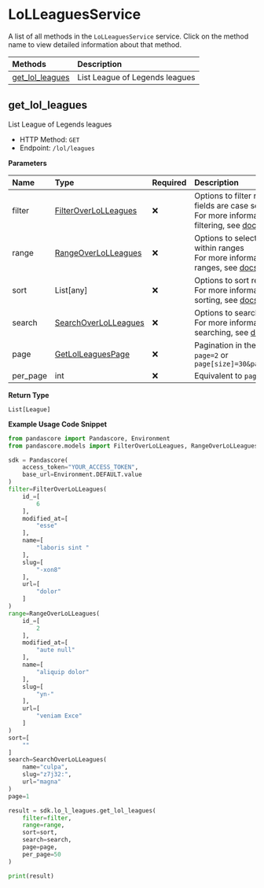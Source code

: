 # LoLLeaguesService

A list of all methods in the `LoLLeaguesService` service. Click on the method name to view detailed information about that method.

| Methods                             | Description                    |
| :---------------------------------- | :----------------------------- |
| [get_lol_leagues](#get_lol_leagues) | List League of Legends leagues |

## get_lol_leagues

List League of Legends leagues

- HTTP Method: `GET`
- Endpoint: `/lol/leagues`

**Parameters**

| Name     | Type                                                      | Required | Description                                                                                                                                         |
| :------- | :-------------------------------------------------------- | :------- | :-------------------------------------------------------------------------------------------------------------------------------------------------- |
| filter   | [FilterOverLoLLeagues](../models/FilterOverLoLLeagues.md) | ❌       | Options to filter results. String fields are case sensitive <br/>For more information on filtering, see [docs](/docs/filtering-and-sorting#filter). |
| range    | [RangeOverLoLLeagues](../models/RangeOverLoLLeagues.md)   | ❌       | Options to select results within ranges <br/>For more information on ranges, see [docs](/docs/filtering-and-sorting#range).                         |
| sort     | List[any]                                                 | ❌       | Options to sort results <br/>For more information on sorting, see [docs](/docs/filtering-and-sorting#sort).                                         |
| search   | [SearchOverLoLLeagues](../models/SearchOverLoLLeagues.md) | ❌       | Options to search results <br/>For more information on searching, see [docs](/docs/filtering-and-sorting#search).                                   |
| page     | [GetLolLeaguesPage](../models/GetLolLeaguesPage.md)       | ❌       | Pagination in the form of `page=2` or `page[size]=30&page[number]=2`                                                                                |
| per_page | int                                                       | ❌       | Equivalent to `page[size]`                                                                                                                          |

**Return Type**

`List[League]`

**Example Usage Code Snippet**

```python
from pandascore import Pandascore, Environment
from pandascore.models import FilterOverLoLLeagues, RangeOverLoLLeagues, SearchOverLoLLeagues

sdk = Pandascore(
    access_token="YOUR_ACCESS_TOKEN",
    base_url=Environment.DEFAULT.value
)
filter=FilterOverLoLLeagues(
    id_=[
        6
    ],
    modified_at=[
        "esse"
    ],
    name=[
        "laboris sint "
    ],
    slug=[
        "-xon8"
    ],
    url=[
        "dolor"
    ]
)
range=RangeOverLoLLeagues(
    id_=[
        2
    ],
    modified_at=[
        "aute null"
    ],
    name=[
        "aliquip dolor"
    ],
    slug=[
        "yn-"
    ],
    url=[
        "veniam Exce"
    ]
)
sort=[
    ""
]
search=SearchOverLoLLeagues(
    name="culpa",
    slug="z7j32:",
    url="magna"
)
page=1

result = sdk.lo_l_leagues.get_lol_leagues(
    filter=filter,
    range=range,
    sort=sort,
    search=search,
    page=page,
    per_page=50
)

print(result)
```

<!-- This file was generated by liblab | https://liblab.com/ -->

